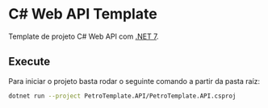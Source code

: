 # C# Web API Template
Template de projeto C# Web API com [.NET 7](https://dotnet.microsoft.com/en-us/download).

## Execute
Para iniciar o projeto basta rodar o seguinte comando a partir da pasta raíz:
```bash
dotnet run --project PetroTemplate.API/PetroTemplate.API.csproj
```
